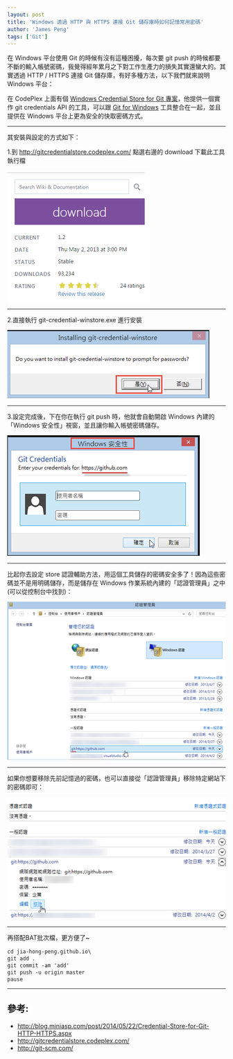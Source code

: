 ```yaml
---
layout: post
title: 'Windows 透過 HTTP 與 HTTPS 連接 Git 儲存庫時如何記憶常用密碼'
author: 'James Peng'
tags: ['Git']
---
```


在 Windows 平台使用 Git 的時候有沒有這種困擾，每次要 git push 的時候都要不斷的輸入帳號密碼，我覺得經年累月之下對工作生產力的損失其實還蠻大的。其實透過 HTTP / HTTPS 連接 Git 儲存庫，有好多種方法，以下我們就來說明 Windows 平台：

在 CodePlex 上面有個 [Windows Credential Store for Git 專案](http://gitcredentialstore.codeplex.com/)，他提供一個實作 git credentials API 的工具，可以跟 [Git for Windows](http://git-scm.com/) 工具整合在一起，並且提供在 Windows 平台上更為安全的快取密碼方式。


----------


其安裝與設定的方式如下：

1.到 http://gitcredentialstore.codeplex.com/ 點選右邊的 download 下載此工具執行檔 

![](..\images\2016-04-02-Git_httpAndHttpsSavePassword\pbmCfwn.png)


----------


2.直接執行 git-credential-winstore.exe 進行安裝

![](..\images\2016-04-02-Git_httpAndHttpsSavePassword\221FEuP.png)


----------

3.設定完成後，下在你在執行 git push 時，他就會自動開啟 Windows 內建的「Windows 安全性」視窗，並且讓你輸入帳號密碼儲存。

![](..\images\2016-04-02-Git_httpAndHttpsSavePassword\8SK3fKo.png)


----------

比起你去設定 store 認證輔助方法，用這個工具儲存的密碼安全多了！因為這些密碼並不是用明碼儲存，而是儲存在 Windows 作業系統內建的「認證管理員」之中 (可以從控制台中找到)：

![](..\images\2016-04-02-Git_httpAndHttpsSavePassword\krVdu2E.png)


----------

如果你想要移除先前記憶過的密碼，也可以直接從「認證管理員」移除特定網站下的密碼即可：

![](..\images\2016-04-02-Git_httpAndHttpsSavePassword\EFkxSOT.png)



----------

再搭配BAT批次檔，更方便了~

~~~text
cd jia-hong-peng.github.io\
git add .
git commit -am 'add'
git push -u origin master
pause
~~~


------------

## 參考: ##

* http://blog.miniasp.com/post/2014/05/22/Credential-Store-for-Git-HTTP-HTTPS.aspx
* http://gitcredentialstore.codeplex.com/
* http://git-scm.com/
